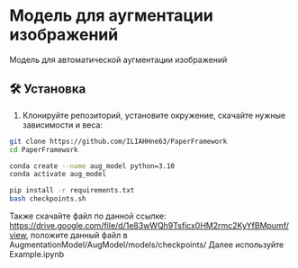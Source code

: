 # Модель для аугментации изображений

Модель для автоматической аугментации изображений
## 🛠 Установка

1. Клонируйте репозиторий, установите окружение, скачайте нужные зависимости и веса:
```bash
git clone https://github.com/ILIAHHne63/PaperFramework
cd PaperFramework

conda create --name aug_model python=3.10
conda activate aug_model

pip install -r requirements.txt
bash checkpoints.sh
```
Также скачайте файл по данной ссылке: https://drive.google.com/file/d/1e83wWQh9Tsficx0HM2rmc2KyYfBMpumf/view, положите данный файл в AugmentationModel/AugModel/models/checkpoints/
Далее используйте Example.ipynb
